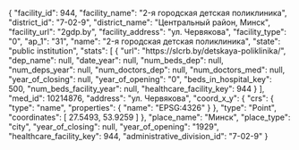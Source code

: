 {
    "facility_id": 944,
    "facility_name": "2-я городская детская поликлиника",
    "district_id": "7-02-9",
    "district_name": "Центральный район, Минск",
    "facility_url": "2gdp.by",
    "facility_address": "ул. Червякова",
    "facility_type": "0",
    "ap_1": "31",
    "name": "2-я городская детская поликлиника",
    "state": "public institution",
    "stats": [
        {
            "url": "https:\/\/slcrb.by\/detskaya-poliklinika\/",
            "dep_name": null,
            "date_year": null,
            "num_beds_dep": null,
            "num_deps_year": null,
            "num_doctors_dep": null,
            "num_doctors_med": null,
            "year_of_closing": null,
            "year_of_opening": "0",
            "beds_in_hospital_key": 500,
            "num_beds_facility_year": null,
            "healthcare_facility_key": 944
        }
    ],
    "med_id": 10214876,
    "address": "ул. Червякова",
    "coord_x_y": {
        "crs": {
            "type": "name",
            "properties": {
                "name": "EPSG:4326"
            }
        },
        "type": "Point",
        "coordinates": [
            27.5493,
            53.9259
        ]
    },
    "place_name": "Минск",
    "place_type": "city",
    "year_of_closing": null,
    "year_of_opening": "1929",
    "healthcare_facility_key": 944,
    "administrative_division_id": "7-02-9"
}